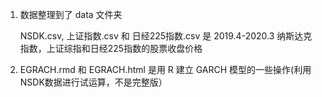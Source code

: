 
1. 数据整理到了 data 文件夹

   NSDK.csv, 上证指数.csv 和 日经225指数.csv 是 2019.4-2020.3 纳斯达克指数，上证综指和日经225指数的股票收盘价格
    
2. EGRACH.rmd 和 EGRACH.html 是用 R 建立 GARCH 模型的一些操作(利用NSDK数据进行试运算，不是完整版）
   
